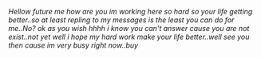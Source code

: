 *Hellow future me how are you im working here so hard so your life getting better..so at least repling to 
my messages is the least you can do for me..No? ok as you wish hhhh i know you can't answer cause you are 
not exist..not yet
well i hope my hard work make your life better..well see you then cause im very busy right now..buy*
